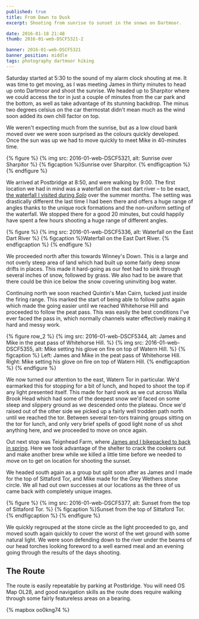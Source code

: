```yaml
---
published: true
title: From Dawn to Dusk
excerpt: Shooting from sunrise to sunset in the snows on Dartmoor.

date: 2016-01-18 21:48
thumb: 2016-01-web-DSCF5321-2

banner: 2016-01-web-DSCF5321
banner_position: middle
tags: photography dartmoor hiking
---
```


Saturday started at 5:30 to the sound of my alarm clock shouting at me. It was time to get moving, as I was meeting James in thirty minutes to head up onto Dartmoor and shoot the sunrise. We headed up to Sharpitor where we could access the tor in just a couple of minutes from the car park and the bottom, as well as take advantage of its stunning backdrop. The minus two degrees celsius on the car thermostat didn't mean much as the wind soon added its own chill factor on top.

We weren't expecting much from the sunrise, but as a low cloud bank moved over we were soon surprised as the colours quickly developed. Once the sun was up we had to move quickly to meet Mike in 40-minutes time.

{% figure %}
  {% img src: 2016-01-web-DSCF5321, alt: Sunrise over Sharpitor %}
  {% figcaption %}Sunrise over Sharpitor. {% endfigcaption %}
{% endfigure %}

We arrived at Postbridge at 8:50, and were walking by 9:00. The first location we had in mind was a waterfall on the east dart river – to be exact, [the waterfall I visited during *Solo*][solo] over the summer months. The setting was drastically different the last time I had been there and offers a huge range of angles thanks to the unique rock formations and the non-uniform setting of the waterfall. We stopped there for a good 20 minutes, but could happily have spent a few hours shooting a huge range of different angles.

{% figure %}
  {% img src: 2016-01-web-DSCF5336, alt: Waterfall on the East Dart River %}
  {% figcaption %}Waterfall on the East Dart River. {% endfigcaption %}
{% endfigure %}

We proceeded north after this towards Winney's Down. This is a large and not overly steep area of land which had built up some fairly deep snow drifts in places. This made it hard-going as our feet had to sink through several inches of snow, followed by grass. We also had to be aware that there could be thin ice below the snow covering uninviting bog water.

Continuing north we soon reached Quintin's Man Cairn, tucked just inside the firing range. This marked the start of being able to follow paths again which made the going easier until we reached Whitehorse Hill and proceeded to follow the peat pass. This was easily the best conditions I've ever faced the pass in, which normally channels water effectively making it hard and messy work.

{% figure row_2 %}
  {% img src: 2016-01-web-DSCF5344, alt: James and Mike in the peat pass of Whitehorse Hill. %}
  {% img src: 2016-01-web-DSCF5355, alt: Mike setting his glove on fire on top of Watern Hill. %}
  {% figcaption %}
    Left: James and Mike in the peat pass of Whitehorse Hill.<br />
    Right: Mike setting his glove on fire on top of Watern Hill.
  {% endfigcaption %}
{% endfigure %}

We now turned our attention to the east, Watern Tor in particular. We'd earmarked this for stopping for a bit of lunch, and hoped to shoot the top if any light presented itself. This made for hard work as we cut across Walla Brook Head which had some of the deepest snow we'd faced on some steep and slippery ground as we descended onto the plateau. Once we'd raised out of the other side we picked up a fairly well trodden path north until we reached the tor. Between several ten-tors training groups sitting on the tor for lunch, and only very brief spells of good light none of us shot anything here, and we proceeded to move on once again.

Out next stop was Teignhead Farm, where [James and I bikepacked to back in spring][teignhead]. Here we took advantage of the shelter to crack the cookers out and make another brew while we killed a little time before we needed to move on to get on location for shooting the sunset.

We headed south again as a group but split soon after as James and I made for the top of Sittaford Tor, and Mike made for the Grey Wethers stone circle. We all had out own successes at our locations as the three of us came back with completely unique images.

{% figure %}
  {% img src: 2016-01-web-DSCF5377, alt: Sunset from the top of Sittaford Tor. %}
  {% figcaption %}Sunset from the top of Sittaford Tor. {% endfigcaption %}
{% endfigure %}

We quickly regrouped at the stone circle as the light proceeded to go, and moved south again quickly to cover the worst of the wet ground with some natural light. We were soon defending down to the river under the beams of our head torches looking foreword to a well earned meal  and an evening going through the results of the days shooting.

## The Route

The route is easily repeatable by parking at Postbridge. You will need OS Map OL28, and good navigation skills as the route does require walking through some fairly featureless areas on a bearing.

{% mapbox oo0kng74 %}

[solo]: /adventures-photography/2015/09/solo/ "A backpacking journey across Dartmoor from Okehampton to the East Dart River and onwards to Yelverton"
[teignhead]: /adventures-photography/2015/05/Teignhead-Farm-Bikepacking/ "A bikepacking trip across Dartmoor to wild camp and Teignhead Farm Ruin"
